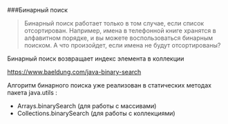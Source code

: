 ###Бинарный поиск   



> Бинарный поиск работает только в том случае, если список отсортирован. Например, имена в телефонной книге хранятся в алфавитном порядке, и вы можете воспользоваться бинарным поиском. А что произойдет, если имена не будут отсортированы?


Бинарный поиск возвращает индекс элемента в коллекции

https://www.baeldung.com/java-binary-search

Алгоритм бинарного поиска уже реализован в статических методах пакета java.utils : 
- Arrays.binarySearch (для работы с массивами)
- Collections.binarySearch (для работы с коллекциями)